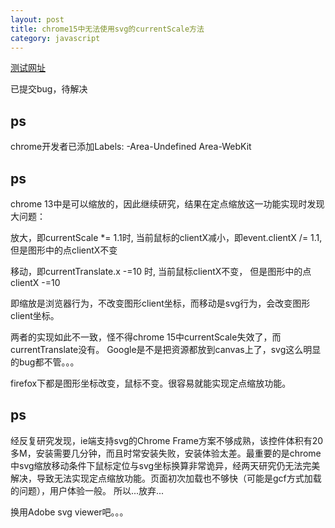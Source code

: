 ```yaml
---
layout: post
title: chrome15中无法使用svg的currentScale方法
category: javascript
---
```


[测试网址](http://stonelee.info/demos/currentscale_bug_in_chrome15/index.html)

已提交bug，待解决

## ps

chrome开发者已添加Labels: -Area-Undefined Area-WebKit

## ps

chrome 13中是可以缩放的，因此继续研究，结果在定点缩放这一功能实现时发现大问题：

放大，即currentScale \*= 1.1时,
当前鼠标的clientX减小，即event.clientX /= 1.1,
但是图形中的点clientX不变

移动，即currentTranslate.x -=10 时,
当前鼠标clientX不变，
但是图形中的点clientX -=10

即缩放是浏览器行为，不改变图形client坐标，而移动是svg行为，会改变图形client坐标。

两者的实现如此不一致，怪不得chrome 15中currentScale失效了，而currentTranslate没有。
Google是不是把资源都放到canvas上了，svg这么明显的bug都不管。。。

firefox下都是图形坐标改变，鼠标不变。很容易就能实现定点缩放功能。

## ps

经反复研究发现，ie端支持svg的Chrome Frame方案不够成熟，该控件体积有20多M，安装需要几分钟，而且时常安装失败，安装体验太差。最重要的是chrome中svg缩放移动条件下鼠标定位与svg坐标换算非常诡异，经两天研究仍无法完美解决，导致无法实现定点缩放功能。页面初次加载也不够快（可能是gcf方式加载的问题），用户体验一般。
所以...放弃...

换用Adobe svg viewer吧。。。
